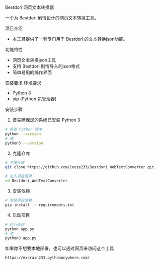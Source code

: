 Bestdori 网页文本转换器

一个为 Bestdori 剧情设计的网页文本转换工具。

项目介绍
- 本工具提供了一套专门用于 Bestdori 的文本转换json功能。

功能特性
- 网页文本转换json工具
- 支持 Bestdori 剧情导入的json格式
- 简单易用的操作界面

安装要求
环境要求
- Python 3
- pip (Python 包管理器)

安装步骤
1. 首先确保您的系统已安装 Python 3
```bash
# 检查 Python 版本
python --version
# 或
python3 --version
```

2. 克隆仓库
```bash
# 克隆仓库
git clone https://github.com/jueze233/Bestdori_WebTextConverter.git

# 进入项目目录
cd Bestdori_WebTextConverter
```

3. 安装依赖
```bash
# 安装项目依赖
pip install -r requirements.txt
```

4. 启动项目
```bash
# 运行应用
python app.py
# 或
python3 app.py
```

如果你不想要本地部署，也可以通过网页来访问这个工具
```bash
https://excrain233.pythonanywhere.com/
```
